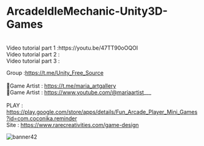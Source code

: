 # ArcadeIdleMechanic-Unity3D-Games

<br />
Video tutorial part 1 :https://youtu.be/47TT90oOQOI<br />
Video tutorial part 2 :<br />
Video tutorial part 3 :<br />

Group :https://t.me/Unity_Free_Source<br /><br />
🎨Game Artist : https://t.me/maria_artgallery<br />
🎨Game Artist : https://www.youtube.com/@mariaartist___  <br /><br />
PLAY : https://play.google.com/store/apps/details/Fun_Arcade_Player_Mini_Games?id=com.coconika.reminder<br />
Site : https://www.rarecreativities.com/game-design <br />

![banner42](https://user-images.githubusercontent.com/83016119/215592327-5c9a02b5-2f1a-486a-a173-f5c775ed432f.png)

